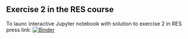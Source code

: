 ## Exercise 2 in the RES course 
To launc interactive Jupyter notebook with solution to exercise 2 in RES press link:  [![Binder](https://mybinder.org/badge_logo.svg)](https://mybinder.org/v2/gh/TimToernes/RES/8ab30402d5f062abcfcb242a2cc7284cd6ecdc8e?filepath=Exercise%202.ipynb)

